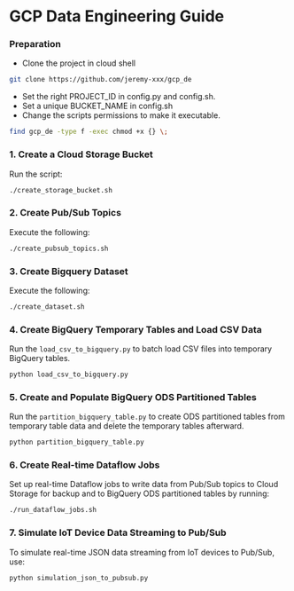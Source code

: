 # GCP Data Engineering Guide

### Preparation
- Clone the project in cloud shell
```sh
git clone https://github.com/jeremy-xxx/gcp_de
```
- Set the right PROJECT_ID in config.py and config.sh.
- Set a unique BUCKET_NAME in config.sh
- Change the scripts permissions to make it executable. 
```sh
find gcp_de -type f -exec chmod +x {} \;
```

### 1. Create a Cloud Storage Bucket
Run the script:
```sh
./create_storage_bucket.sh
```

### 2. Create Pub/Sub Topics
Execute the following:
```sh
./create_pubsub_topics.sh
```

### 3. Create Bigquery Dataset
Execute the following:
```sh
./create_dataset.sh
```

### 4. Create BigQuery Temporary Tables and Load CSV Data
Run the `load_csv_to_bigquery.py` to batch load CSV files into temporary BigQuery tables.
```sh
python load_csv_to_bigquery.py
```

### 5. Create and Populate BigQuery ODS Partitioned Tables
Run the `partition_bigquery_table.py` to create ODS partitioned tables from temporary table data and delete the temporary tables afterward.
```sh
python partition_bigquery_table.py
```
### 6. Create Real-time Dataflow Jobs
Set up real-time Dataflow jobs to write data from Pub/Sub topics to Cloud Storage for backup and to BigQuery ODS partitioned tables by running:
```sh
./run_dataflow_jobs.sh
```

### 7. Simulate IoT Device Data Streaming to Pub/Sub
To simulate real-time JSON data streaming from IoT devices to Pub/Sub, use:
```sh
python simulation_json_to_pubsub.py
```